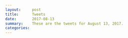 ```yaml
---
layout:     post
title:      Tweets
date:       2017-08-13
summary:    These are the tweets for August 13, 2017.
categories:
---
```


